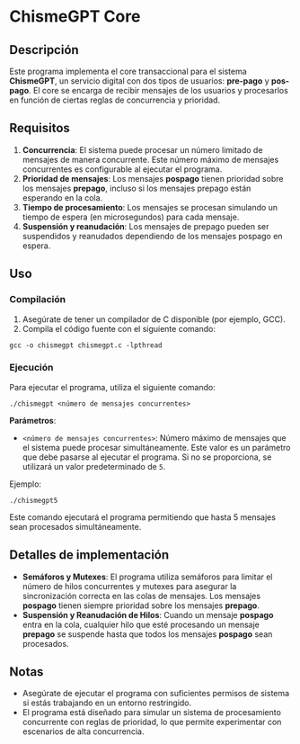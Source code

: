 # ChismeGPT Core

## Descripción

Este programa implementa el core transaccional para el sistema **ChismeGPT**, un servicio digital con dos tipos de usuarios: **pre-pago** y **pos-pago**. El core se encarga de recibir mensajes de los usuarios y procesarlos en función de ciertas reglas de concurrencia y prioridad.

## Requisitos

1. **Concurrencia**: El sistema puede procesar un número limitado de mensajes de manera concurrente. Este número máximo de mensajes concurrentes es configurable al ejecutar el programa.
2. **Prioridad de mensajes**: Los mensajes **pospago** tienen prioridad sobre los mensajes **prepago**, incluso si los mensajes prepago están esperando en la cola.
3. **Tiempo de procesamiento**: Los mensajes se procesan simulando un tiempo de espera (en microsegundos) para cada mensaje.
4. **Suspensión y reanudación**: Los mensajes de prepago pueden ser suspendidos y reanudados dependiendo de los mensajes pospago en espera.

## Uso

### Compilación

1. Asegúrate de tener un compilador de C disponible (por ejemplo, GCC).
2. Compila el código fuente con el siguiente comando:

`gcc -o chismegpt chismegpt.c -lpthread`


### Ejecución

Para ejecutar el programa, utiliza el siguiente comando:

`./chismegpt <número de mensajes concurrentes>`


**Parámetros**:
- `<número de mensajes concurrentes>`: 
Número máximo de mensajes que el sistema puede procesar simultáneamente. Este valor es un parámetro que debe pasarse al ejecutar el programa. Si no se proporciona, se utilizará un valor predeterminado de `5`.

Ejemplo:

`./chismegpt5`


Este comando ejecutará el programa permitiendo que hasta 5 mensajes sean procesados simultáneamente.

## Detalles de implementación

- **Semáforos y Mutexes**: El programa utiliza semáforos para limitar el número de hilos concurrentes y mutexes para asegurar la sincronización correcta en las colas de mensajes. Los mensajes **pospago** tienen siempre prioridad sobre los mensajes **prepago**.
- **Suspensión y Reanudación de Hilos**: Cuando un mensaje **pospago** entra en la cola, cualquier hilo que esté procesando un mensaje **prepago** se suspende hasta que todos los mensajes **pospago** sean procesados.

## Notas

- Asegúrate de ejecutar el programa con suficientes permisos de sistema si estás trabajando en un entorno restringido.
- El programa está diseñado para simular un sistema de procesamiento concurrente con reglas de prioridad, lo que permite experimentar con escenarios de alta concurrencia.
